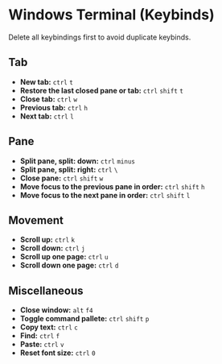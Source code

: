 # Windows Terminal (Keybinds)
Delete all keybindings first to avoid duplicate keybinds.

## Tab
- **New tab:** `ctrl` `t`
- **Restore the last closed pane or tab:** `ctrl` `shift` `t`
- **Close tab:** `ctrl` `w`
- **Previous tab:** `ctrl` `h`
- **Next tab:** `ctrl` `l`

## Pane
- **Split pane, split: down:** `ctrl` `minus`
- **Split pane, split: right:** `ctrl` `\`
- **Close pane:** `ctrl` `shift` `w`
- **Move focus to the previous pane in order:** `ctrl` `shift` `h`
- **Move focus to the next pane in order:** `ctrl` `shift` `l`

## Movement
- **Scroll up:** `ctrl` `k`
- **Scroll down:** `ctrl` `j`
- **Scroll up one page:** `ctrl` `u`
- **Scroll down one page:** `ctrl` `d`

## Miscellaneous
- **Close window:** `alt` `f4`
- **Toggle command pallete:** `ctrl` `shift` `p`
- **Copy text:** `ctrl` `c`
- **Find:** `ctrl` `f`
- **Paste:** `ctrl` `v`
- **Reset font size:** `ctrl` `0`

